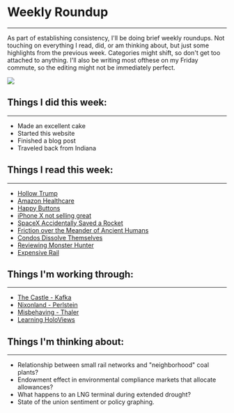 # Weekly Roundup
------

As part of establishing consistency, I'll be doing brief weekly roundups. Not touching on everything I read, did, or am thinking about, but just some highlights from the previous week. Categories might shift, so don't get too attached to anything. I'll also be writing most ofthese on my Friday commute, so the editing might not be immediately perfect.

![](https://farm5.staticflickr.com/4767/40008318902_48332e21e7_c.jpg)


## Things I did this week:
------
* Made an excellent cake
* Started this website
* Finished a blog post
* Traveled back from Indiana

## Things I read this week:
------
* [Hollow Trump](https://www.vox.com/2018/1/30/16950192/state-of-the-union-problems)
* [Amazon Healthcare](https://stratechery.com/2018/amazon-health/)
* [Happy Buttons](https://www.newyorker.com/magazine/2018/02/05/customer-satisfaction-at-the-push-of-a-button)
* [iPhone X not selling great](https://arstechnica.com/gadgets/2018/01/report-apple-making-fewer-iphone-xs-due-to-weak-demand/)
* [SpaceX Accidentally Saved a Rocket](https://arstechnica.com/science/2018/02/amazingly-spacex-fails-to-expend-its-rocket/)
* [Friction over the Meander of Ancient Humans](https://arstechnica.com/science/2018/01/new-discoveries-raise-critical-questions-for-out-of-africa-hypothesis/)
* [Condos Dissolve Themselves](https://ggwash.org/view/66349/the-huntington-club-redevelopment-is-a-hopeful-sign)
* [Reviewing Monster Hunter](https://waypoint.vice.com/en_us/article/8xvpw5/monster-hunter-world-review)
* [Expensive Rail](https://www.citylab.com/transportation/2018/01/why-its-so-expensive-to-build-urban-rail-in-the-us/551408/)  


## Things I'm working through:
------
* [The Castle - Kafka](http://amzn.to/2FFTfwF)
* [Nixonland - Perlstein](http://amzn.to/2Ey4V5b)
* [Misbehaving - Thaler](http://amzn.to/2GFsk5i)
* [Learning HoloViews](http://holoviews.org/)


## Things I'm thinking about:
------
* Relationship between small rail networks and "neighborhood" coal plants?
* Endowment effect in environmental compliance markets that allocate allowances?
* What happens to an LNG terminal during extended drought?
* State of the union sentiment or policy graphing.


